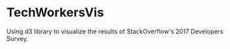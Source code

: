 # TechWorkersVis

Using d3 library to visualize the results of StackOverflow's 2017 Developers Survey.
